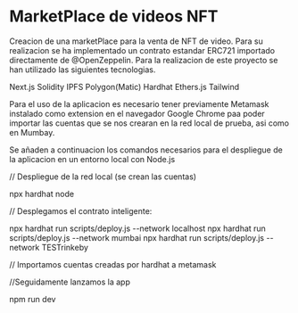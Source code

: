 # MarketPlace de videos NFT

Creacion de una marketPlace para la venta de NFT de video.
Para su realizacion se ha implementado un contrato estandar ERC721 importado directamente de  @OpenZeppelin.
 Para la realizacion de este proyecto se han utilizado las siguientes tecnologias.

 Next.js
 Solidity
 IPFS
 Polygon(Matic)
 Hardhat
 Ethers.js
 Tailwind

Para el uso de la aplicacion es necesario tener previamente Metamask instalado como extension en el navegador Google Chrome paa poder importar las cuentas que se nos crearan en la red local de prueba, asi como en Mumbay.

Se añaden a continuacion los comandos necesarios para el despliegue de la aplicacion en un entorno local con Node.js

// Despliegue de la red local (se crean las cuentas)

npx hardhat node

// Desplegamos el contrato inteligente:

npx hardhat run scripts/deploy.js --network localhost
npx hardhat run scripts/deploy.js --network mumbai
npx hardhat run scripts/deploy.js --network TESTrinkeby

// Importamos cuentas creadas por hardhat a metamask

//Seguidamente lanzamos la app

npm run dev





